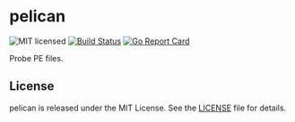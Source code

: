 # pelican

![MIT licensed](https://img.shields.io/badge/license-MIT-blue.svg)
[![Build Status](https://travis-ci.org/itchio/pelican.svg?branch=master)](https://travis-ci.org/itchio/pelican)
[![Go Report Card](https://goreportcard.com/badge/github.com/itchio/pelican)](https://goreportcard.com/report/github.com/itchio/pelican)

Probe PE files.

## License

pelican is released under the MIT License. See the [LICENSE](LICENSE) file for details.
